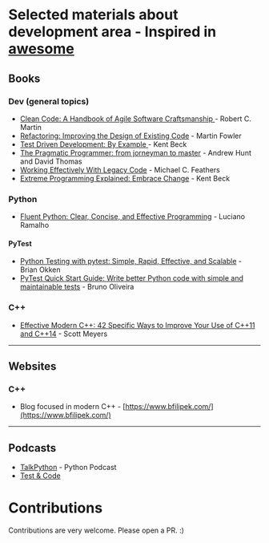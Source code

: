# Selected materials about development area - Inspired in [awesome](https://github.com/sindresorhus/awesome)

## Books

### Dev (general topics)

* [Clean Code: A Handbook of Agile Software Craftsmanship ](https://www.goodreads.com/book/show/3735293-clean-code) - Robert C. Martin
* [Refactoring: Improving the Design of Existing Code](https://www.goodreads.com/book/show/44936.Refactoring) - Martin Fowler
* [Test Driven Development: By Example ](https://www.goodreads.com/book/show/387190.Test_Driven_Development) - Kent Beck
* [The Pragmatic Programmer: from jorneyman to master](https://www.goodreads.com/book/show/4099.The_Pragmatic_Programmer) - Andrew Hunt and David Thomas
* [Working Effectively With Legacy Code](https://www.goodreads.com/book/show/44919.Working_Effectively_with_Legacy_Code) - Michael C. Feathers
* [Extreme Programming Explained: Embrace Change](https://www.goodreads.com/book/show/67833.Extreme_Programming_Explained?from_search=true) - Kent Beck

### Python

* [Fluent Python: Clear, Concise, and Effective Programming](https://www.goodreads.com/book/show/22800567-fluent-python) - Luciano Ramalho

#### PyTest
 * [Python Testing with pytest: Simple, Rapid, Effective, and Scalable](https://www.amazon.co.uk/Python-Testing-pytest-Brian-Okken/dp/1680502409/) - Brian Okken
 * [PyTest Quick Start Guide: Write better Python code with simple and maintainable tests](https://www.amazon.co.uk/pytest-Quick-Start-Guide-maintainable/dp/1789347564) - Bruno Oliveira

### C++

 * [Effective Modern C++: 42 Specific Ways to Improve Your Use of C++11 and C++14](https://www.goodreads.com/book/show/22800553-effective-modern-c?from_search=true) - Scott Meyers

--------------------------------------------------------------------------


## Websites

### C++
 * Blog focused in modern C++ - [https://www.bfilipek.com/](https://www.bfilipek.com/)
 
 
 --------------------------------------------------------------------------
 
 ## Podcasts
 
  * [TalkPython](https://talkpython.fm) - Python Podcast
  * [Test & Code](https://testandcode.com/)
  
 
 # Contributions
 
 Contributions are very welcome. Please open a PR. :)
 
